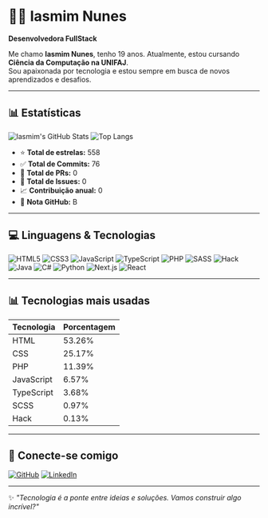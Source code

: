 # 👩‍💻 Iasmim Nunes

**Desenvolvedora FullStack**

Me chamo **Iasmim Nunes**, tenho 19 anos. Atualmente, estou cursando **Ciência da Computação na UNIFAJ**.  
Sou apaixonada por tecnologia e estou sempre em busca de novos aprendizados e desafios.

---

## 📊 Estatísticas

![Iasmim's GitHub Stats](https://github-readme-stats.vercel.app/api?username=Iasmim-Nunes&show_icons=true&theme=radical)
![Top Langs](https://github-readme-stats.vercel.app/api/top-langs/?username=Iasmim-Nunes&layout=compact&theme=radical)

- ⭐ **Total de estrelas:** 558  
- ✅ **Total de Commits:** 76  
- 🔧 **Total de PRs:** 0  
- 🐞 **Total de Issues:** 0  
- 📈 **Contribuição anual:** 0  
- 🧠 **Nota GitHub:** B  

---

## 💻 Linguagens & Tecnologias

![HTML5](https://img.shields.io/badge/HTML5-E34F26?style=for-the-badge&logo=html5&logoColor=white)
![CSS3](https://img.shields.io/badge/CSS3-1572B6?style=for-the-badge&logo=css3&logoColor=white)
![JavaScript](https://img.shields.io/badge/JavaScript-F7DF1E?style=for-the-badge&logo=javascript&logoColor=black)
![TypeScript](https://img.shields.io/badge/TypeScript-3178C6?style=for-the-badge&logo=typescript&logoColor=white)
![PHP](https://img.shields.io/badge/PHP-777BB4?style=for-the-badge&logo=php&logoColor=white)
![SASS](https://img.shields.io/badge/Sass-hotpink?style=for-the-badge&logo=sass&logoColor=white)
![Hack](https://img.shields.io/badge/Hack-3D3C3C?style=for-the-badge)
![Java](https://img.shields.io/badge/Java-ED8B00?style=for-the-badge&logo=java&logoColor=white)
![C#](https://img.shields.io/badge/C%23-68217A?style=for-the-badge&logo=c-sharp&logoColor=white)
![Python](https://img.shields.io/badge/Python-3776AB?style=for-the-badge&logo=python&logoColor=white)
![Next.js](https://img.shields.io/badge/Next.js-000000?style=for-the-badge&logo=nextdotjs&logoColor=white)
![React](https://img.shields.io/badge/React-20232A?style=for-the-badge&logo=react&logoColor=61DAFB)

---

## 📊 Tecnologias mais usadas

| Tecnologia  | Porcentagem |
|-------------|-------------|
| HTML        | 53.26%      |
| CSS         | 25.17%      |
| PHP         | 11.39%      |
| JavaScript  | 6.57%       |
| TypeScript  | 3.68%       |
| SCSS        | 0.97%       |
| Hack        | 0.13%       |

---

## 📣 Conecte-se comigo

[![GitHub](https://img.shields.io/badge/GitHub-Iasmim--Nunes-181717?style=for-the-badge&logo=github)](https://github.com/Iasmim-Nunes)
[![LinkedIn](https://img.shields.io/badge/LinkedIn-Conectar-blue?style=for-the-badge&logo=linkedin&logoColor=white)](https://www.linkedin.com)

---

✨ _"Tecnologia é a ponte entre ideias e soluções. Vamos construir algo incrível?"_
